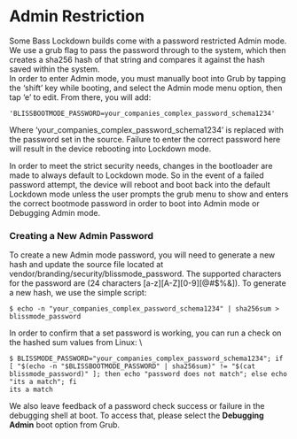 # Admin Restriction

Some Bass Lockdown builds come with a password restricted Admin mode. We use a grub flag to pass the password through to the system, which then creates a sha256 hash of that string and compares it against the hash saved within the system.  \
In order to enter Admin mode, you must manually boot into Grub by tapping the ‘shift’ key while booting, and select the Admin mode menu option, then tap ‘e’ to edit. From there, you will add:


```
'BLISSBOOTMODE_PASSWORD=your_companies_complex_password_schema1234' 
```


Where ‘your_companies_complex_password_schema1234’ is replaced with the password set in the source. Failure to enter the correct password here will result in the device rebooting into Lockdown mode.

In order to meet the strict security needs, changes in the bootloader are made to always default to Lockdown mode. So in the event of a failed password attempt, the device will reboot and boot back into the default Lockdown mode unless the user prompts the grub menu to show and enters the correct bootmode password in order to boot into Admin mode or Debugging Admin mode.


### Creating a New Admin Password

To create a new Admin mode password, you will need to generate a new hash and update the source file located at vendor/branding/security/blissmode_password. The supported characters for the password are (24 characters [a-z][A-Z][0-9][@#$%&]). To generate a new hash, we use the simple script: 


```
$ echo -n "your_companies_complex_password_schema1234" | sha256sum > blissmode_password
```


In order to confirm that a set password is working, you can run a check on the hashed sum values from Linux: \



```
$ BLISSMODE_PASSWORD="your_companies_complex_password_schema1234"; if [ "$(echo -n "$BLISSBOOTMODE_PASSWORD" | sha256sum)" != "$(cat blissmode_password)" ]; then echo "password does not match"; else echo "its a match"; fi
its a match
```


We also leave feedback of a password check success or failure in the debugging shell at boot. To access that, please select the **Debugging Admin** boot option from Grub. 
